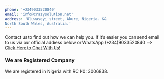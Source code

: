 ```yaml
---
phone: '+2349033520840'
email: 'info@crazysolution.net'
address: 'Oluwaseyi street, Akure, Nigeria. &&
North South Wales, Australia.'
---
```


Contact us to find out how we can help you. If it’s easier you can send email to us via our official address below or WhatsApp (+234)9033520840 ==> [Click Here to Chat With Us!](https://wa.link/7n3wht)

### We are Registered Company
We are registered in Nigeria with RC N0: 3006838.